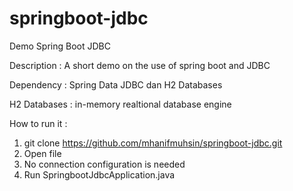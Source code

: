 # springboot-jdbc
Demo Spring Boot JDBC

Description : A short demo on the use of spring boot and JDBC

Dependency : Spring Data JDBC dan H2 Databases

H2 Databases : in-memory realtional database engine

How to run it :

1. git clone https://github.com/mhanifmuhsin/springboot-jdbc.git
2. Open file
3. No connection configuration is needed 
3. Run SpringbootJdbcApplication.java
